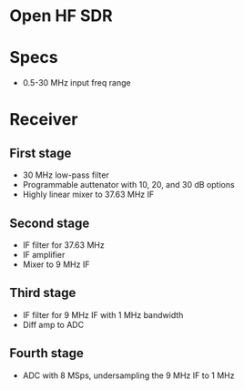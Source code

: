 Open HF SDR
===========

# Specs
* 0.5-30 MHz input freq range

# Receiver
## First stage
* 30 MHz low-pass filter
* Programmable auttenator with 10, 20, and 30 dB options
* Highly linear mixer to 37.63 MHz IF

## Second stage
* IF filter for 37.63 MHz
* IF amplifier
* Mixer to 9 MHz IF

## Third stage
* IF filter for 9 MHz IF with 1 MHz bandwidth
* Diff amp to ADC

## Fourth stage
* ADC with 8 MSps, undersampling the 9 MHz IF to 1 MHz
